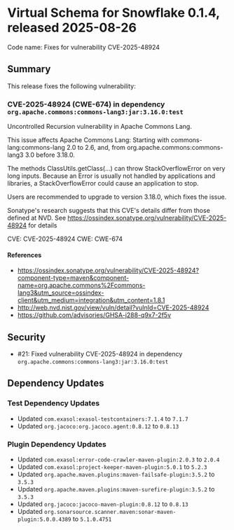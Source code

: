 # Virtual Schema for Snowflake 0.1.4, released 2025-08-26

Code name: Fixes for vulnerability CVE-2025-48924

## Summary

This release fixes the following vulnerability:

### CVE-2025-48924 (CWE-674) in dependency `org.apache.commons:commons-lang3:jar:3.16.0:test`

Uncontrolled Recursion vulnerability in Apache Commons Lang.

This issue affects Apache Commons Lang: Starting with commons-lang:commons-lang 2.0 to 2.6, and, from org.apache.commons:commons-lang3 3.0 before 3.18.0.

The methods ClassUtils.getClass(...) can throw StackOverflowError on very long inputs. Because an Error is usually not handled by applications and libraries, a 
StackOverflowError could cause an application to stop.

Users are recommended to upgrade to version 3.18.0, which fixes the issue.

Sonatype's research suggests that this CVE's details differ from those defined at NVD. See https://ossindex.sonatype.org/vulnerability/CVE-2025-48924 for details

CVE: CVE-2025-48924
CWE: CWE-674

#### References

- https://ossindex.sonatype.org/vulnerability/CVE-2025-48924?component-type=maven&component-name=org.apache.commons%2Fcommons-lang3&utm_source=ossindex-client&utm_medium=integration&utm_content=1.8.1
- http://web.nvd.nist.gov/view/vuln/detail?vulnId=CVE-2025-48924
- https://github.com/advisories/GHSA-j288-q9x7-2f5v

## Security

* #21: Fixed vulnerability CVE-2025-48924 in dependency `org.apache.commons:commons-lang3:jar:3.16.0:test`

## Dependency Updates

### Test Dependency Updates

* Updated `com.exasol:exasol-testcontainers:7.1.4` to `7.1.7`
* Updated `org.jacoco:org.jacoco.agent:0.8.12` to `0.8.13`

### Plugin Dependency Updates

* Updated `com.exasol:error-code-crawler-maven-plugin:2.0.3` to `2.0.4`
* Updated `com.exasol:project-keeper-maven-plugin:5.0.1` to `5.2.3`
* Updated `org.apache.maven.plugins:maven-failsafe-plugin:3.5.2` to `3.5.3`
* Updated `org.apache.maven.plugins:maven-surefire-plugin:3.5.2` to `3.5.3`
* Updated `org.jacoco:jacoco-maven-plugin:0.8.12` to `0.8.13`
* Updated `org.sonarsource.scanner.maven:sonar-maven-plugin:5.0.0.4389` to `5.1.0.4751`
